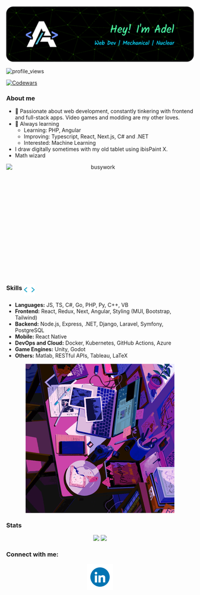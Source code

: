 ![Header](./assets/github-header-image.png)

![profile_views](https://komarev.com/ghpvc/?username=adelansari&style=for-the-badge)

[![Codewars](https://www.codewars.com/users/adelansari/badges/large)](https://www.codewars.com/users/adelansari)

<!--
**adelansari/adelansari** is a ✨ _special_ ✨ repository because its `README.md` (this file) appears on your GitHub profile.

Here are some ideas to get you started:

- 🔭 I’m currently working on ...
- 🌱 I’m currently learning ...
- 👯 I’m looking to collaborate on ...
- 🤔 I’m looking for help with ...
- 💬 Ask me about ...
- 📫 How to reach me: ...
- 😄 Pronouns: ...
- ⚡ Fun fact: ...
-->

### About me

<!-- <img width="55%" align="right" alt="Github" src="./assets/Octodex.gif" /> -->

- 🔭 Passionate about web development, constantly tinkering with frontend and full-stack apps. Video games and modding are my other loves.
- 🌱 Always learning
  - Learning: PHP, Angular
  - Improving: Typescript, React, Next.js, C# and .NET
  - Interested: Machine Learning
- I draw digitally sometimes with my old tablet using ibisPaint X.
- Math wizard

<p align="center">
  <img src="./assets/Octodex.gif" alt="busywork" height="300"  style="display: block;">
</p>

<h3>Skills <img src="./assets/skills.gif" alt="Skills Icon" width="30" height="30" style="vertical-align: text-top;"></h3>

- **Languages:** JS, TS, C#, Go, PHP, Py, C++, VB
- **Frontend:** React, Redux, Next, Angular, Styling (MUI, Bootstrap, Tailwind)
- **Backend:** Node.js, Express, .NET, Django, Laravel, Symfony, PostgreSQL
- **Mobile:** React Native
- **DevOps and Cloud:** Docker, Kubernetes, GitHub Actions, Azure
- **Game Engines:** Unity, Godot
- **Others:** Matlab, RESTful APIs, Tableau, LaTeX

<p align="center">
  <img src="./assets/busywork.gif" alt="busywork" height="400"  style="display: block;">
</p>

### Stats

<p align="center">
  <img height="200" src="https://github-readme-stats-adelansari.vercel.app/api?username=adelansari&show_icons=true&theme=algolia&count_private=true&line_height=28&include_all_commits=true&card_width=450"/>
  <img height="200" src="https://github-readme-stats-adelansari.vercel.app/api/top-langs/?username=adelansari&layout=compact&langs_count=8&theme=algolia"/>
</p>

### Connect with me:

<p align="center">
  <a href="https://www.linkedin.com/in/adel-ansari/">
    <img src="./assets/linkedin_icon.gif" alt="LinkedIn" width="70" height="70" style="display: block;"> 
  </a>
</p>

<!-- ### Random Dev Meme

<img src='https://randommeme-five.vercel.app/' style="height: 400px;"/> -->
